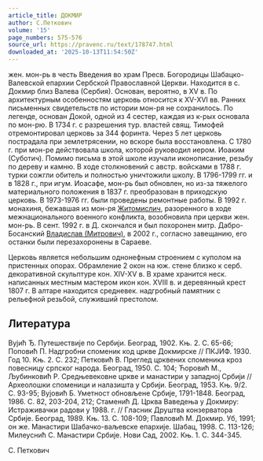 ```yaml
---
article_title: ДОКМИР
author: С.Петкович
volume: '15'
page_numbers: 575-576
source_url: https://pravenc.ru/text/178747.html
downloaded_at: '2025-10-13T11:54:50Z'
---
```


жен. мон-рь в честь Введения во храм Пресв. Богородицы Шабацко-Валевской епархии Сербской Православной Церкви. Находится в с. Докмир близ Валева (Сербия). Основан, вероятно, в XV в. По архитектурным особенностям церковь относится к XV-XVI вв. Ранних письменных свидетельств по истории мон-ря не сохранилось. По легенде, основан Докой, одной из 4 сестер, каждая из к-рых основала по мон-рю. В 1734 г. с разрешения тур. властей свящ. Тимофей отремонтировал церковь за 344 форинта. Через 5 лет церковь пострадала при землетрясении, но вскоре была восстановлена. С 1780 г. при мон-ре действовала школа, которой руководил иером. Иоаким (Суботич). Помимо письма в этой школе изучали иконописание, резьбу по дереву и камню. В ходе столкновений с австр. войсками в 1788 г. турки сожгли обитель и полностью уничтожили школу. В 1796-1799 гг. и в 1828 г., при игум. Иоасафе, мон-рь был обновлен, но из-за тяжелого материального положения в 1837 г. преобразован в приходскую церковь. В 1973-1976 гг. были проведены ремонтные работы. В 1992 г. монахиня, бежавшая из мон-ря [Житомислич](https://pravenc.ru/text/Житомислич.html), разоренного в ходе межнационального военного конфликта, возобновила при церкви жен. мон-рь. В сент. 1992 г. в Д. скончался и был похоронен митр. Дабро-Босанский [Владислав (Митрович)](<https://pravenc.ru/text/Владислав (Митрович).html>), в 2002 г., согласно завещанию, его останки были перезахоронены в Сараеве.

Церковь является небольшим однонефным строением с куполом на пристенных опорах. Обрамление 2 окон на юж. стене близко к серб. декоративной скульптуре кон. XIV-XV в. В храме хранится неск. написанных местным мастером икон кон. XVIII в. и деревянный крест 1807 г. В алтаре находится средневек. надгробный памятник с рельефной резьбой, служивший престолом.

## Литература

Вуjић Ђ. Путешествиjе по Сербиjи. Београд, 1902. Књ. 2. С. 65-66; Поповић П. Надгробни споменик код цркве Докмирске // ПКJИФ. 1930. Год 10. Књ. 2. С. 232; Петковић В. Преглед црквених споменика кроз повесницу српског народа. Београд, 1950. С. 104; Ћоровић М., Љубинковић Р. Средњевековне цркве и манастири у западноj Србиjи // Археолошки споменици и налазишта у Србиjи. Београд, 1953. Књ. 9/2. C. 93-95; Вуjовић Б. Уметност обновљене Србиjе, 1791-1848. Београд, 1986. С. 82, 203-204, 212; Стаменић Д. Црква Ваведења у Докмиру: Истраживачки радови у 1988. г. // Гласник Друштва конзерватора Србиjе. Београд, 1989. Књ. 13. C. 108-109; Павловић М. Докмир. Уб, 1991; он же. Манастири Шабачко-ваљевске епархиjе. Шабац, 1998. С. 113-126; Милеуснић С. Манастири Србиjе. Нови Сад, 2002. Књ. 1. С. 344-345.

С.  Петкович
